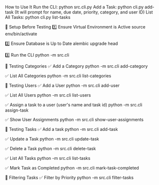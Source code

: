 How to Use It
Run the CLI:
python src.cli.py
Add a Task:
python cli.py add-task
(It will prompt for name, due date, priority, category, and user ID)
List All Tasks:
python cli.py list-tasks

🔹 Setup Before Testing
1️⃣ Ensure Virtual Environment is Active
source env/bin/activate  

2️⃣ Ensure Database is Up to Date
alembic upgrade head

3️⃣ Run the CLI
python -m src.cli

🔹 Testing Categories
✅ Add a Category
python -m src.cli add-category
  
✅ List All Categories
python -m src.cli list-categories

🔹 Testing Users
✅ Add a User
python -m src.cli add-user
  
✅ List All Users
python -m src.cli list-users

✅ Assign a task to a user (user's name and task id)
python -m src.cli assign-task
    
✅ Show User Assignments
python -m src.cli show-user-assignments

🔹 Testing Tasks
✅ Add a task
python -m src.cli add-task

✅ Update a Task
python -m src.cli update-task

✅ Delete a Task
python -m src.cli delete-task
    
✅ List All Tasks
python -m src.cli list-tasks

✅ Mark Task as Completed
python -m src.cli mark-task-completed

🔹 Filtering Tasks
✅ Filter by Priority
python -m src.cli filter-tasks